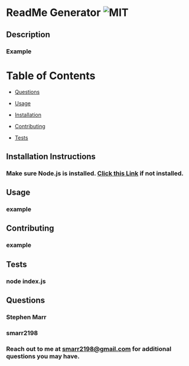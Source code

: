 # ReadMe Generator ![MIT](https://img.shields.io/badge/License-MIT-blue.svg)
## Description
### Example

# Table of Contents
* [Questions](#questions)

* [Usage](#usage)

* [Installation](#install)

* [Contributing](#contributing)

* [Tests](#tests)

<a name="install"></a>
## Installation Instructions
### Make sure Node.js is installed. [Click this Link](!https://nodejs.org/en/download/) if not installed.

<a name="usage"></a>
## Usage 
### example

<a name="contributing"></a>
## Contributing
### example

<a name="tests"></a>
## Tests
### node index.js

<a name="questions"></a>
## Questions
### Stephen Marr
### smarr2198
### Reach out to me at smarr2198@gmail.com for additional questions you may have.